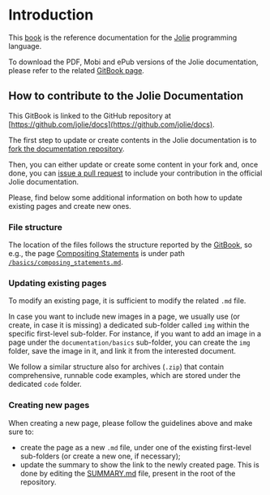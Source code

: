 # Introduction

This [book](https://jolielang.gitbooks.io/docs/content/) is the reference documentation for the [Jolie](http://jolie-lang.org) programming language.

To download the PDF, Mobi and ePub versions of the Jolie documentation, please refer to the related [GitBook page](https://www.gitbook.com/book/jolielang/docs/details).

## How to contribute to the Jolie Documentation

This GitBook is linked to the GitHub repository at [https://github.com/jolie/docs](https://github.com/jolie/docs).

The first step to update or create contents in the Jolie documentation is to [fork the documentation repository](https://github.com/jolie/docs#fork-destination-box).

Then, you can either update or create some content in your fork and, once done, you can [issue a pull request](https://help.github.com/articles/creating-a-pull-request/) to include your contribution in the official Jolie documentation.

Please, find below some additional information on both how to update existing pages and create new ones.

### File structure

The location of the files follows the structure reported by the [GitBook](https://jolielang.gitbook.io/docs), so e.g., the page [Compositing Statements](https://jolielang.gitbook.io/docs/basics/composing_statements) is under path [`/basics/composing_statements.md`](https://github.com/jolie/docs/blob/master/basics/composing_statements.md).

### Updating existing pages

To modify an existing page, it is sufficient to modify the related `.md` file.

In case you want to include new images in a page, we usually use \(or create, in case it is missing\) a dedicated sub-folder called `img` within the specific first-level sub-folder. For instance, if you want to add an image in a page under the `documentation/basics` sub-folder, you can create the `img` folder, save the image in it, and link it from the interested document.

We follow a similar structure also for archives \(`.zip`\) that contain comprehensive, runnable code examples, which are stored under the dedicated `code` folder.

### Creating new pages

When creating a new page, please follow the guidelines above and make sure to:

* create the page as a new `.md` file, under one of the existing first-level sub-folders \(or create a new one, if necessary\);
* update the summary to show the link to the newly created page. This is done by editing the [SUMMARY.md](https://github.com/jolie/docs/blob/master/SUMMARY.md) file, present in the root of the repository.

